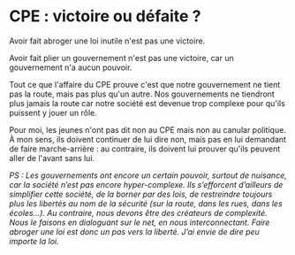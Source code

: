 # CPE : victoire ou défaite ?

Avoir fait abroger une loi inutile n'est pas une victoire.

Avoir fait plier un gouvernement n'est pas une victoire, car un gouvernement n'a aucun pouvoir.

Tout ce que l'affaire du CPE prouve c'est que notre gouvernement ne tient pas la route, mais pas plus qu'un autre. Nos gouvernements ne tiendront plus jamais la route car notre société est devenue trop complexe pour qu'ils puissent y jouer un rôle.

Pour moi, les jeunes n'ont pas dit non au CPE mais non au canular politique. À mon sens, ils doivent continuer de lui dire non, mais pas en lui demandant de faire marche-arrière : au contraire, ils doivent lui prouver qu'ils peuvent aller de l'avant sans lui.

*PS : Les gouvernements ont encore un certain pouvoir, surtout de nuisance, car la société n’est pas encore hyper-complexe. Ils s’efforcent d’ailleurs de simplifier cette société, de la borner par des lois, de restreindre toujours plus les libertés au nom de la sécurité (sur la route, dans les rues, dans les écoles…). Au contraire, nous devons être des créateurs de complexité. Nous le faisons en dialoguant sur le net, en nous interconnectant. Faire abroger une loi est donc un pas vers la liberté. J’ai envie de dire peu importe la loi.*
